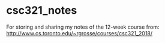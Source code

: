 # csc321_notes
For storing and sharing my notes of the 12-week course from:
http://www.cs.toronto.edu/~rgrosse/courses/csc321_2018/
